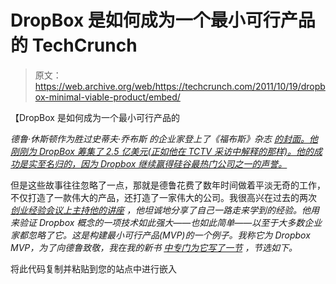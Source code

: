 # DropBox 是如何成为一个最小可行产品的 TechCrunch

> 原文：<https://web.archive.org/web/https://techcrunch.com/2011/10/19/dropbox-minimal-viable-product/embed/>

【DropBox 是如何成为一个最小可行产品的

*德鲁·休斯顿作为胜过史蒂夫·乔布斯* *的企业家登上了《福布斯》杂志* [*的封面。他刚刚为 DropBox 筹集了 2.5 亿美元(正如他在 TCTV 采访中解释的那样)。他的成功是实至名归的，因为 Dropbox 继续赢得硅谷最热门公司之一的声誉。*](https://web.archive.org/web/20230203044842/http://www.forbes.com/sites/victoriabarret/2011/10/18/dropbox-the-inside-story-of-techs-hottest-startup/)

但是这些故事往往忽略了一点，那就是德鲁花费了数年时间做着平淡无奇的工作，不仅打造了一款伟大的产品，还打造了一家伟大的公司。我很高兴在过去的两次 [*创业经验会议上主持他的讲座*](https://web.archive.org/web/20230203044842/http://sllconf.com/) *，他坦诚地分享了自己一路走来学到的经验。他用来验证 Dropbox 概念的一项技术如此强大——也如此简单——以至于大多数企业家都忽略了它。这是构建最小可行产品(MVP)的一个例子。我称它为 Dropbox MVP，为了向德鲁致敬，我在我的新书* [*中专门为它写了一节*](https://web.archive.org/web/20230203044842/http://theleanstartup.com/book) *，节选如下。*

将此代码复制并粘贴到您的站点中进行嵌入
